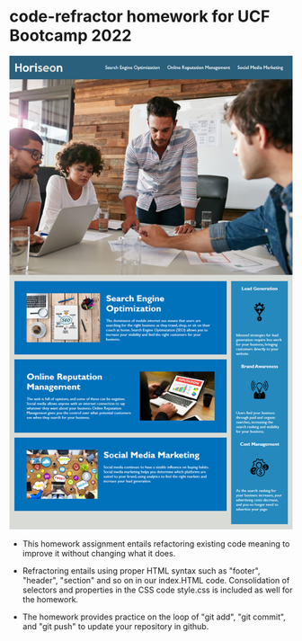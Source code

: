 # code-refractor homework for UCF Bootcamp 2022

![website demo](assets/images/01-html-css-git-homework-demo.png)


- This homework assignment entails refactoring existing code meaning to improve it without changing what it does.

- Refractoring entails using proper HTML syntax such as "footer", "header", "section" and so on in our index.HTML code. Consolidation of selectors and properties in the CSS code style.css is included as well for the homework. 
  
- The homework provides practice on the loop of "git add", "git commit", and "git push" to update your repository in github.   
